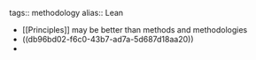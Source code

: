 tags:: methodology
alias:: Lean

- [[Principles]] may be better than methods and methodologies
- ((db96bd02-f6c0-43b7-ad7a-5d687d18aa20))
-